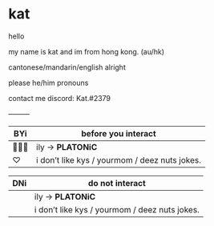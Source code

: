 # kat 


hello

my name is kat and im from hong kong. (au/hk)

cantonese/mandarin/english alright

please he/him pronouns 


contact me
discord: Kat.#2379



———



| BYi | before you interact |
| --- | ------------------- |
|  🙇🏻‍♀️  | ily → **PLATONiC** |
|  ♡  | i don’t like kys / yourmom / deez nuts jokes. |

| DNi | do not interact |
| --- | --------------- |
|     | ily → **PLATONiC** |
|     | i don’t like kys / yourmom / deez nuts jokes. |


